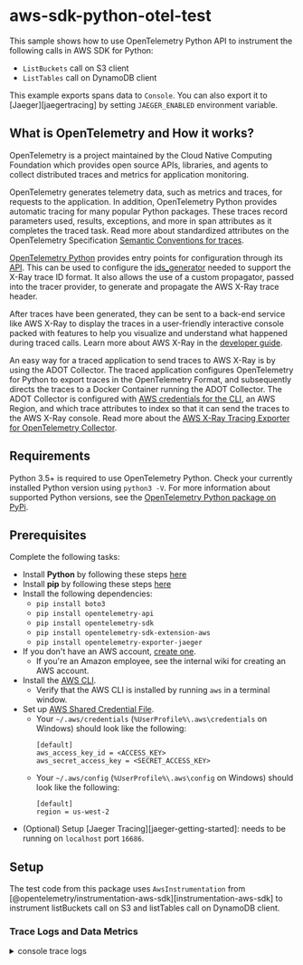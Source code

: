 # aws-sdk-python-otel-test
This sample shows how to use OpenTelemetry Python API to instrument the following calls in AWS SDK for Python:
- `ListBuckets` call on S3 client
- `ListTables` call on DynamoDB client

This example exports spans data to `Console`. You can also export it to [Jaeger][jaegertracing]
by setting `JAEGER_ENABLED` environment variable.

## What is OpenTelemetry and How it works?

OpenTelemetry is a project maintained by the Cloud Native Computing Foundation which provides open source APIs, libraries, and agents to collect distributed traces and metrics for application monitoring.

OpenTelemetry generates telemetry data, such as metrics and traces, for requests to the application. In addition, OpenTelemetry Python provides automatic tracing for many popular Python packages. These traces record parameters used, results, exceptions, and more in span attributes as it completes the traced task. Read more about standardized attributes on the OpenTelemetry Specification [Semantic Conventions for traces](https://github.com/open-telemetry/opentelemetry-specification/tree/main/specification/trace/semantic_conventions).

[OpenTelemetry Python](https://github.com/open-telemetry/opentelemetry-python) provides entry points for configuration through its [API](https://github.com/open-telemetry/opentelemetry-python/tree/main/opentelemetry-api). This can be used to configure the [ids_generator](https://github.com/open-telemetry/opentelemetry-python/blob/65528f7534f1f5f2e8adc7520b6e696a84569c7d/opentelemetry-sdk/src/opentelemetry/sdk/trace/id_generator.py#L19) needed to support the X-Ray trace ID format. It also allows the use of a custom propagator, passed into the tracer provider, to generate and propagate the AWS X-Ray trace header.

After traces have been generated, they can be sent to a back-end service like AWS X-Ray to display the traces in a user-friendly interactive console packed with features to help you visualize and understand what happened during traced calls. Learn more about AWS X-Ray in the [developer guide](https://docs.aws.amazon.com/xray/latest/devguide/aws-xray.html).

An easy way for a traced application to send traces to AWS X-Ray is by using the ADOT Collector. The traced application configures OpenTelemetry for Python to export traces in the OpenTelemetry Format, and subsequently directs the traces to a Docker Container running the ADOT Collector. The ADOT Collector is configured with [AWS credentials for the CLI](https://docs.aws.amazon.com/cli/latest/userguide/cli-configure-files.html), an AWS Region, and which trace attributes to index so that it can send the traces to the AWS X-Ray console. Read more about the [AWS X-Ray Tracing Exporter for OpenTelemetry Collector](https://github.com/open-telemetry/opentelemetry-collector-contrib/tree/main/exporter/awsxrayexporter).

## Requirements

Python 3.5+ is required to use OpenTelemetry Python. Check your currently installed Python version using `python3 -V`.
For more information about supported Python versions, see the [OpenTelemetry Python package on PyPi](https://pypi.org/project/opentelemetry-api/).

## Prerequisites

Complete the following tasks:
- Install **Python** by following these steps [here](https://realpython.com/installing-python/)
- Install **pip** by following these steps [here](https://pip.pypa.io/en/stable/installation/)
- Install the following dependencies:
  - `pip install boto3`
  - `pip install opentelemetry-api`
  - `pip install opentelemetry-sdk`
  - `pip install opentelemetry-sdk-extension-aws`
  - `pip install opentelemetry-exporter-jaeger`
- If you don't have an AWS account, [create one](https://aws.amazon.com/premiumsupport/knowledge-center/create-and-activate-aws-account/).
  - If you're an Amazon employee, see the internal wiki for creating an AWS account.
- Install the [AWS CLI](https://aws.amazon.com/cli/).
  - Verify that the AWS CLI is installed by running `aws` in a terminal window.
- Set up [AWS Shared Credential File](https://docs.aws.amazon.com/cli/latest/userguide/cli-configure-files.html).
  - Your `~/.aws/credentials` (`%UserProfile%\.aws\credentials` on Windows) should look like the following:
    ```
    [default]
    aws_access_key_id = <ACCESS_KEY>
    aws_secret_access_key = <SECRET_ACCESS_KEY>
    ```
  - Your `~/.aws/config` (`%UserProfile%\.aws\config` on Windows) should look like the following:
    ```
    [default]
    region = us-west-2
    ```
- (Optional) Setup [Jaeger Tracing][jaeger-getting-started]: needs to be running on `localhost` port `16686`.

## Setup

The test code from this package uses `AwsInstrumentation` from [@opentelemetry/instrumentation-aws-sdk][instrumentation-aws-sdk]
to instrument listBuckets call on S3 and listTables call on DynamoDB client.

### Trace Logs and Data Metrics
<details>
<summary>console trace logs</summary>

```console
$ trace logs
{
    "name": "S3.ListBuckets",
    "context": {
        "trace_id": "0x7db042e4fe525fb8c833e18572d319b7",
        "span_id": "0x2611d37fd852d169",
        "trace_state": "[]"
    },
    "kind": "SpanKind.CLIENT",
    "parent_id": null,
    "start_time": "2022-07-26T23:11:49.728823Z",
    "end_time": "2022-07-26T23:11:49.919806Z",
    "status": {
        "status_code": "UNSET"
    },
    "attributes": {
        "rpc.system": "aws-api",
        "rpc.service": "S3",
        "rpc.method": "ListBuckets",
        "aws.region": "us-west-1",
        "aws.request_id": "8YV1ZYTFD7S7N7AZ",
        "retry_attempts": 0,
        "http.status_code": 200
    },
    "events": [],
    "links": [],
    "resource": {
        "telemetry.sdk.language": "python",
        "telemetry.sdk.name": "opentelemetry",
        "telemetry.sdk.version": "1.11.1",
        "service.name": "unknown_service"
    }
}
```

